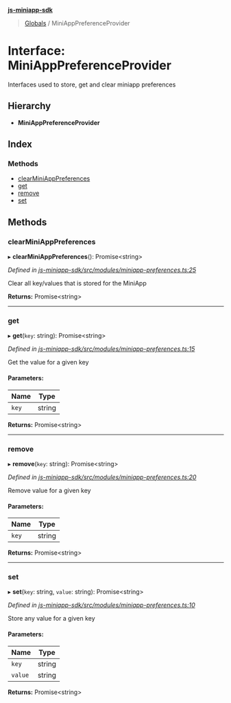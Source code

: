 **[js-miniapp-sdk](../README.md)**

> [Globals](../README.md) / MiniAppPreferenceProvider

# Interface: MiniAppPreferenceProvider

Interfaces used to store, get and clear miniapp preferences

## Hierarchy

* **MiniAppPreferenceProvider**

## Index

### Methods

* [clearMiniAppPreferences](miniapppreferenceprovider.md#clearminiapppreferences)
* [get](miniapppreferenceprovider.md#get)
* [remove](miniapppreferenceprovider.md#remove)
* [set](miniapppreferenceprovider.md#set)

## Methods

### clearMiniAppPreferences

▸ **clearMiniAppPreferences**(): Promise\<string>

*Defined in [js-miniapp-sdk/src/modules/miniapp-preferences.ts:25](https://github.com/rakutentech/js-miniapp/blob/00ebd5b/js-miniapp-sdk/src/modules/miniapp-preferences.ts#L25)*

Clear all key/values that is stored for the MiniApp

**Returns:** Promise\<string>

___

### get

▸ **get**(`key`: string): Promise\<string>

*Defined in [js-miniapp-sdk/src/modules/miniapp-preferences.ts:15](https://github.com/rakutentech/js-miniapp/blob/00ebd5b/js-miniapp-sdk/src/modules/miniapp-preferences.ts#L15)*

Get the value for a given key

#### Parameters:

Name | Type |
------ | ------ |
`key` | string |

**Returns:** Promise\<string>

___

### remove

▸ **remove**(`key`: string): Promise\<string>

*Defined in [js-miniapp-sdk/src/modules/miniapp-preferences.ts:20](https://github.com/rakutentech/js-miniapp/blob/00ebd5b/js-miniapp-sdk/src/modules/miniapp-preferences.ts#L20)*

Remove value for a given key

#### Parameters:

Name | Type |
------ | ------ |
`key` | string |

**Returns:** Promise\<string>

___

### set

▸ **set**(`key`: string, `value`: string): Promise\<string>

*Defined in [js-miniapp-sdk/src/modules/miniapp-preferences.ts:10](https://github.com/rakutentech/js-miniapp/blob/00ebd5b/js-miniapp-sdk/src/modules/miniapp-preferences.ts#L10)*

Store any value for a given key

#### Parameters:

Name | Type |
------ | ------ |
`key` | string |
`value` | string |

**Returns:** Promise\<string>
